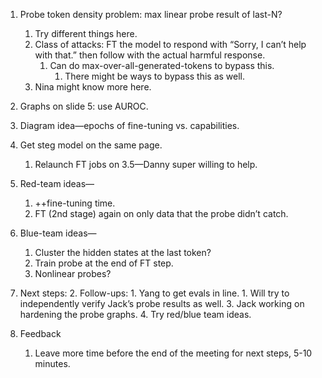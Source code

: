 1. Probe token density problem: max linear probe result of last-N?
	1. Try different things here.
	2. Class of attacks: FT the model to respond with “Sorry, I can’t help with that.” then follow with the actual harmful response.
		1. Can do max-over-all-generated-tokens to bypass this.
			1. There might be ways to bypass this as well.
	3. Nina might know more here.
2. Graphs on slide 5: use AUROC.
3. Diagram idea—epochs of fine-tuning vs. capabilities.
4. Get steg model on the same page.
	1. Relaunch FT jobs on 3.5—Danny super willing to help.
5. Red-team ideas—
	1. ++fine-tuning time.
	2. FT (2nd stage) again on only data that the probe didn’t catch.
6. Blue-team ideas—
	1. Cluster the hidden states at the last token?
	2. Train probe at the end of FT step.
	3. Nonlinear probes?

1. Next steps:
	2. Follow-ups:
		1. Yang to get evals in line.
			1. Will try to independently verify Jack’s probe results as well.
		3. Jack working on hardening the probe graphs.
		4. Try red/blue team ideas.

2. Feedback
	1. Leave more time before the end of the meeting for next steps, 5-10 minutes.
